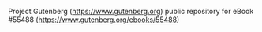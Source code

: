 Project Gutenberg (https://www.gutenberg.org) public repository for
eBook #55488 (https://www.gutenberg.org/ebooks/55488)
